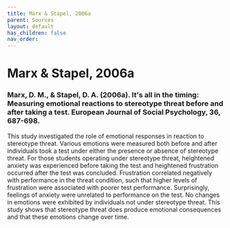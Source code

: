 ```yaml
---
title: Marx & Stapel, 2006a
parent: Sources
layout: default
has_children: false
nav_order: 
---
```


# Marx & Stapel, 2006a

### Marx, D. M., & Stapel, D. A. (2006a). It's all in the timing: Measuring emotional reactions to stereotype threat before and after taking a test. European Journal of Social Psychology, 36, 687-698.

This study investigated the role of emotional responses in reaction to stereotype threat. Various emotions were measured both before and after individuals took a test under either the presence or absence of stereotype threat. For those students operating under stereotype threat, heightened anxiety was experienced before taking the test and heightened frustration occurred after the test was concluded. Frustration correlated negatively with performance in the threat condition, such that higher levels of frustration were associated with poorer test performance. Surprisingly, feelings of anxiety were unrelated to performance on the test. No changes in emotions were exhibited by individuals not under stereotype threat. This study shows that stereotype threat does produce emotional consequences and that these emotions change over time.

